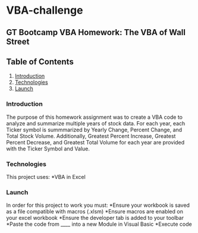 # VBA-challenge
## GT Bootcamp VBA Homework: The VBA of Wall Street

## Table of Contents
1. [Introduction](#introduction)
2. [Technologies](#technologies)
3. [Launch](#launch)

<a name="introduction"></a>
### Introduction
The purpose of this homework assignment was to create a VBA code to analyze and summarize multiple years of stock data. For each year, each Ticker symbol is summmarized by Yearly Change, Percent Change, and Total Stock Volume. Additionally, Greatest Percent Increase, Greatest Percent Decrease, and Greatest Total Volume for each year are provided with the Ticker Symbol and Value.

<a name="technologies"></a>
### Technologies
This project uses: 
*VBA in Excel

<a name="launch"></a>
### Launch
In order for this project to work you must:
*Ensure your workbook is saved as a file compatible with macros (.xlsm)
*Ensure macros are enabled on your excel workbook
*Ensure the developer tab is added to your toolbar
*Paste the code from ____ into a new Module in Visual Basic
*Execute code
